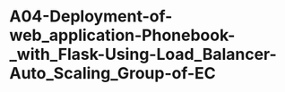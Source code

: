 # A04-Deployment-of-web_application-Phonebook-_with_Flask-Using-Load_Balancer-Auto_Scaling_Group-of-EC